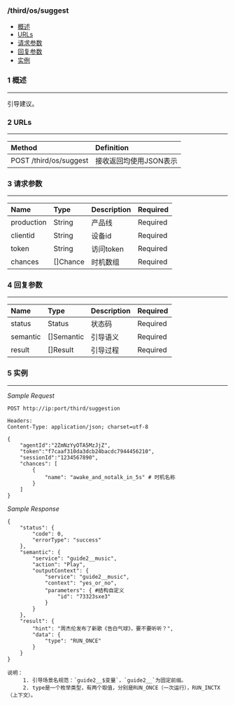 ### /third/os/suggest

* [概述](#1-概述)
* [URLs](#2-URLs)
* [请求参数](#3-请求参数)
* [回复参数](#4-回复参数)
* [实例](#5-实例)

### 1 概述

---

引导建议。

### 2 URLs

---

| Method | Definition |
| :--- | :--- |
| POST /third/os/suggest | 接收返回均使用JSON表示 |


### 3 请求参数

---

| Name | Type | Description | Required |
| :--- | :--- | :--- | :--- |
| production | String | 产品线 | Required |
| clientid | String | 设备id | Required |
| token | String | 访问token | Required |
| chances | []Chance | 时机数组 | Required |

### 4 回复参数

---

| Name | Type | Description | Required |
| :--- | :--- | :--- | :--- |
| status | Status | 状态码 | Required |
| semantic | []Semantic | 引导语义 | Required |
| result | []Result | 引导过程 | Required |

### 5 实例

---

_Sample Request_

```
POST http://ip:port/third/suggestion

Headers:
Content-Type: application/json; charset=utf-8

{
    "agentId":"2ZmNzYyOTA5MzJjZ",
    "token":"f7caaf310da3dcb24bacdc7944456210",
    "sessionId":"1234567890",
    "chances": [
        {
            "name": "awake_and_notalk_in_5s" # 时机名称
        }
    ]
}
```

_Sample Response_

```
{
    "status": {
        "code": 0,
        "errorType": "success"
    },
    "semantic": {
        "service": "guide2__music",
        "action": "Play",
        "outputContext": {
            "service": "guide2__music",
            "context": "yes_or_no",
            "parameters": { #结构自定义
                "id": "73323sxe3"
            }
        }
    },
    "result": {
        "hint": "周杰伦发布了新歌《告白气球》，要不要听听？",
        "data": {
            "type": "RUN_ONCE"
        }
    }
}
```

    

```
说明：   
     1. 引导场景名规范：`guide2__$变量`，`guide2__`为固定前缀。
     2. type是一个枚举类型，有两个取值，分别是RUN_ONCE（一次运行），RUN_INCTX（上下文）。
```

